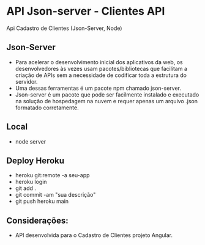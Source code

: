 # API Json-server - Clientes API

Api Cadastro de Clientes (Json-Server, Node)

## Json-Server
- Para acelerar o desenvolvimento inicial dos aplicativos da web, os desenvolvedores às vezes usam pacotes/bibliotecas que facilitam a criação de APIs sem a necessidade de codificar toda a estrutura do servidor.
- Uma dessas ferramentas é um pacote npm chamado json-server.
- Json-server é um pacote que pode ser facilmente instalado e executado na solução de hospedagem na nuvem e requer apenas um arquivo .json formatado corretamente.

## Local
- node server

## Deploy Heroku
- heroku git:remote -a seu-app
- heroku login
- git add .
- git commit -am "sua descrição"
- git push heroku main

## Considerações:
- API desenvolvida para o Cadastro de Clientes projeto Angular.


